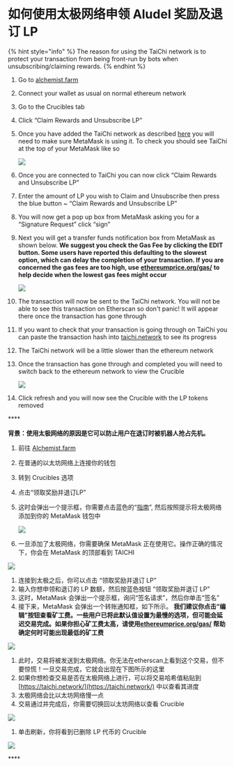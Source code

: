 # 如何使用太极网络申领 Aludel 奖励及退订 LP

{% hint style="info" %}
The reason for using the TaiChi network is to protect your transaction from being front-run by bots when unsubscribing/claiming rewards.
{% endhint %}

1. Go to [alchemist.farm](https://alchemist.farm)
2. Connect your wallet as usual on normal ethereum network
3. Go to the Crucibles tab
4. Click “Claim Rewards and Unsubscribe LP” 
5. Once you have added the TaiChi network as described [here](https://github.com/Taichi-Network/docs/blob/master/sendPriveteTx_tutorial.md) you will need to make sure MetaMask is using it. To check you should see TaiChi at the top of your MetaMask like so

   ![](https://i.imgur.com/kszVVbq.png)

6. Once you are connected to TaiChi you can now click “Claim Rewards and Unsubscribe LP”
7. Enter the amount of LP you wish to Claim and Unsubscribe then press the blue button ~ “Claim Rewards and Unsubscribe LP”
8. You will now get a pop up box from MetaMask asking you for a “Signature Request” click “sign”
9. Next you will get a transfer funds notification box from MetaMask as shown below. **We suggest you check the Gas Fee by clicking the EDIT button.  Some users have reported this defaulting to the slowest option, which can delay the completion of your transaction. If you are concerned the gas fees are too high, use** [**ethereumprice.org/gas/**](https://ethereumprice.org/gas/) **to help decide when the lowest gas fees might occur**

   ![](https://i.imgur.com/FKnztJS.png)

10. The transaction will now be sent to the TaiChi network. You will not be able to see this transaction on Etherscan so don't panic! It will appear there once the transaction has gone through
11. If you want to check that your transaction is going through on TaiChi you can paste the transaction hash into [taichi.network](https://taichi.network/) to see its progress
12. The TaiChi network will be a little slower than the ethereum network
13. Once the transaction has gone through and completed you will need to switch back to the ethereum network to view the Crucible

    ![](https://i.imgur.com/fcPY6Zp.png) 

14. Click refresh and you will now see the Crucible with the LP tokens removed

\*\*\*\*

**背景：使用太极网络的原因是它可以防止用户在退订时被机器人抢占先机。**

1. 前往 [Alchemist.farm](https://alchemist.farm/)
2. 在普通的以太坊网络上连接你的钱包
3. 转到 Crucibles 选项
4. 点击“领取奖励并退订LP”
5. 这时会弹出一个提示框，你需要点击蓝色的“[指南](https://github.com/Taichi-Network/docs/blob/master/sendPriveteTx_tutorial.md)”, 然后按照提示将太极网络添加到你的 MetaMask 钱包中

   ![](https://i.imgur.com/GvfeO9X.png)

6. 一旦添加了太极网络，你需要确保 MetaMask 正在使用它。操作正确的情况下，你会在 MetaMask 的顶部看到 TAICHI 

![](https://i.imgur.com/kszVVbq.png)

1. 连接到太极之后，你可以点击 “领取奖励并退订 LP”
2. 输入你想申领和退订的 LP 数额，然后按蓝色按钮 “领取奖励并退订 LP”
3. 这时，MetaMask 会弹出一个提示框，询问“签名请求”，然后你单击“签名”
4. 接下来，MetaMask 会弹出一个转账通知框，如下所示。 **我们建议你点击“编辑”按钮查看矿工费。一些用户已将此默认值设置为最慢的选项，但可能会延迟交易完成。如果你担心矿工费太高，请使用**[**ethereumprice.org/gas/**](https://ethereumprice.org/gas/) **帮助确定何时可能出现最低的矿工费**

![](https://i.imgur.com/FKnztJS.png)

1. 此时，交易将被发送到太极网络。你无法在etherscan上看到这个交易，但不要惊慌！一旦交易完成，它就会出现在下图所示的这里
2. 如果你想检查交易是否在太极网络上进行，可以将交易哈希值粘贴到 [https://taichi.network/](https://taichi.network/) 中以查看其进度
3. 太极网络会比以太坊网络慢一点
4. 交易通过并完成后，你需要切换回以太坊网络以查看 Crucible

![](https://i.imgur.com/fcPY6Zp.png)

1. 单击刷新，你将看到已删除 LP 代币的 Crucible

![](https://i.imgur.com/f3rwsfA.png)

\*\*\*\*

